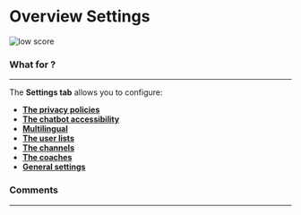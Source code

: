 # Overview Settings

<div class="image_center">
  <img :src="$withBase('/assets/img/virtual-agent-studio/settings/settingsSetting.png')" alt="low score">
</div>

### What for ?
---
The **Settings tab** allows you to configure:

-   [**The privacy policies**](/documentation/apps/virtual-agent-studio/chatbot/settings/privacy.html)
-   [**The chatbot accessibility**](/documentation/apps/virtual-agent-studio/chatbot/settings/chatbot.html) 
-   [**Multilingual**](/documentation/apps/virtual-agent-studio/chatbot/settings/multilingual.html)
-   [**The user lists**](/documentation/apps/virtual-agent-studio/chatbot/settings/user_list.html)
-   [**The channels**](/documentation/apps/virtual-agent-studio/chatbot/settings/channels.html)
-   [**The coaches**](/documentation/apps/virtual-agent-studio/chatbot/settings/coach.html)
-   [**General settings**](/documentation/apps/virtual-agent-studio/chatbot/settings/settings.html)


### Comments
---

<Comments />
